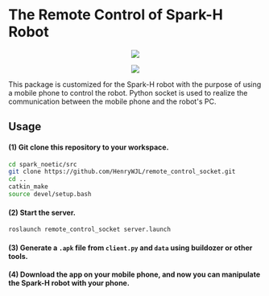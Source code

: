 # The Remote Control of Spark-H Robot

<p align="center"><img src="https://github.com/HenryWJL/remote_control_socket/blob/main/image/pc.gif" /></p> <p align="center"><img src="https://github.com/HenryWJL/remote_control_socket/blob/main/image/mobile.gif" /></p>

This package is customized for the Spark-H robot with the purpose of using a mobile phone to control the robot. Python socket is used to realize the communication between the mobile phone and the robot's PC.
## Usage
#### (1) Git clone this repository to your workspace.
```bash
cd spark_noetic/src
git clone https://github.com/HenryWJL/remote_control_socket.git
cd ..
catkin_make
source devel/setup.bash
```
#### (2) Start the server.
```bash
roslaunch remote_control_socket server.launch
```
#### (3) Generate a `.apk` file from `client.py` and `data` using buildozer or other tools.
#### (4) Download the app on your mobile phone, and now you can manipulate the Spark-H robot with your phone.
